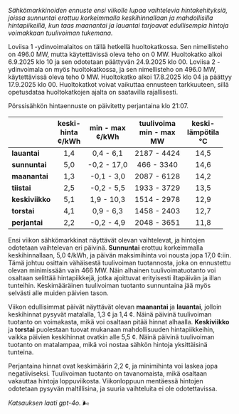 *Sähkömarkkinoiden ennuste ensi viikolle lupaa vaihtelevia hintakehityksiä, joissa sunnuntai erottuu korkeimmalla keskihinnallaan ja mahdollisilla hintapiikeillä, kun taas maanantai ja lauantai tarjoavat edullisempia hintoja voimakkaan tuulivoiman tukemana.*

Loviisa 1 -ydinvoimalaitos on tällä hetkellä huoltokatkossa. Sen nimellisteho on 496.0 MW, mutta käytettävissä oleva teho on 0 MW. Huoltokatko alkoi 6.9.2025 klo 10 ja sen odotetaan päättyvän 24.9.2025 klo 00. Loviisa 2 -ydinvoimala on myös huoltokatkossa, ja sen nimellisteho on 496.0 MW, käytettävissä oleva teho 0 MW. Huoltokatko alkoi 17.8.2025 klo 04 ja päättyy 17.9.2025 klo 00. Huoltokatkot voivat vaikuttaa ennusteen tarkkuuteen, sillä opetusdataa huoltokatkojen ajalta on saatavilla rajallisesti.

Pörssisähkön hintaennuste on päivitetty perjantaina klo 21:07.

|             | keski-<br>hinta<br>¢/kWh | min - max<br>¢/kWh | tuulivoima<br>min - max<br>MW | keski-<br>lämpötila<br>°C |
|:-------------|:----------------:|:----------------:|:-------------:|:-------------:|
| **lauantai**   | 1,4             | 0,4 - 6,1        | 2187 - 4424   | 14,5          |
| **sunnuntai**  | 5,0             | -0,2 - 17,0      | 466 - 3340    | 14,6          |
| **maanantai**  | 1,3             | -0,1 - 3,0       | 2087 - 6128   | 14,2          |
| **tiistai**    | 2,5             | -0,2 - 5,5       | 1933 - 3729   | 13,5          |
| **keskiviikko**| 5,1             | 1,9 - 10,3       | 1514 - 2978   | 12,9          |
| **torstai**    | 4,1             | 0,9 - 6,3        | 1458 - 2403   | 12,7          |
| **perjantai**  | 2,2             | -0,2 - 4,9       | 2048 - 3651   | 11,8          |

Ensi viikon sähkömarkkinat näyttävät olevan vaihtelevat, ja hintojen odotetaan vaihtelevan eri päivinä. **Sunnuntai** erottuu korkeimmalla keskihinnallaan, 5,0 ¢/kWh, ja päivän maksimihinta voi nousta jopa 17,0 ¢:iin. Tämä johtuu osittain vähäisestä tuulivoiman tuotannosta, joka on ennustettu olevan minimissään vain 466 MW. Näin alhainen tuulivoimatuotanto voi osaltaan selittää hintapiikkejä, jotka ajoittuvat erityisesti iltapäivän ja illan tunteihin. Keskimääräinen tuulivoiman tuotanto sunnuntaina jää myös selvästi alle muiden päivien tason.

Viikon edullisimmat päivät näyttävät olevan **maanantai** ja **lauantai**, jolloin keskihinnat pysyvät matalalla, 1,3 ¢ ja 1,4 ¢. Näinä päivinä tuulivoiman tuotanto on voimakasta, mikä voi osaltaan pitää hinnat alhaalla. **Keskiviikko** ja **torstai** puolestaan tuovat mukanaan mahdollisuuden hintapiikkeihin, vaikka päivien keskihinnat ovatkin alle 5,5 ¢. Näinä päivinä tuulivoiman tuotanto on matalampaa, mikä voi nostaa sähkön hintoja yksittäisinä tunteina.

Perjantaina hinnat ovat keskimäärin 2,2 ¢, ja minimihinta voi laskea jopa negatiiviseksi. Tuulivoiman tuotanto on tavanomaista, mikä osaltaan vakauttaa hintoja loppuviikosta. Viikonloppuun mentäessä hintojen odotetaan pysyvän maltillisina, ja suuria vaihteluita ei ole odotettavissa.

*Katsauksen laati gpt-4o.* 🌬️
